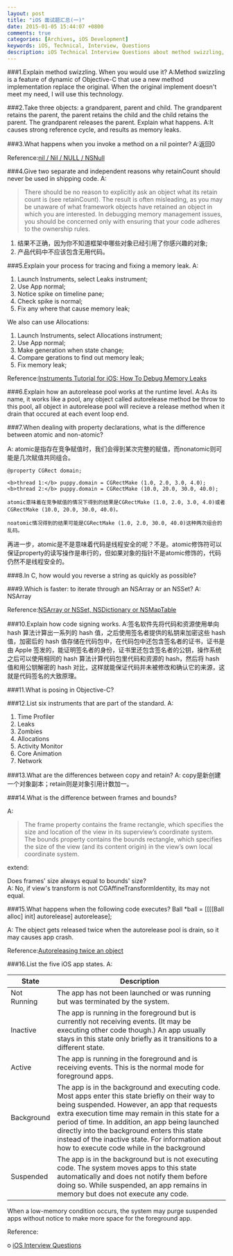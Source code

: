 ```yaml
---
layout: post
title: "iOS 面试题汇总(一)"
date: 2015-01-05 15:44:07 +0800
comments: true
categories: [Archives, iOS Development]
keywords: iOS, Technical, Interview, Questions
description: iOS Technical Interview Questions about method swizzling, memory management, thread safe and so on.
---
```


###1.Explain method swizzling. When you would use it?
A:Method swizzling is a feature of dynamic of Objective-C that use a new method implementation replace the original. When the original implement doesn't meet my need, I will use this technology.

###2.Take three objects: a grandparent, parent and child. The grandparent retains the parent, the parent retains the child and the child retains the parent. The grandparent releases the parent. Explain what happens.
A:It causes strong reference cycle, and results as memory leaks.

###3.What happens when you invoke a method on a nil pointer?
A:返回0

Reference:[nil / Nil / NULL / NSNull](http://nshipster.com/nil/)

###4.Give two separate and independent reasons why retainCount should never be used in shipping code.
A: 

>There should be no reason to explicitly ask an object what its retain count is (see retainCount). The result is often misleading, as you may be unaware of what framework objects have retained an object in which you are interested. In debugging memory management issues, you should be concerned only with ensuring that your code adheres to the ownership rules.

1. 结果不正确，因为你不知道框架中哪些对象已经引用了你感兴趣的对象;
2. 产品代码中不应该包含无用代码。


###5.Explain your process for tracing and fixing a memory leak.
A:

1. Launch Instruments, select Leaks instrument;
2. Use App normal;
3. Notice spike on timeline pane;
4. Check spike is normal;
5. Fix any where that cause memory leak;

We also can use Allocations:

1. Launch Instruments, select Allocations instrument;
2. Use App normal;
3. Make generation when state change;
4. Compare gerations to find out memory leak;
5. Fix memory leak;

Reference:[Instruments Tutorial for iOS: How To Debug Memory Leaks](http://www.raywenderlich.com/2696)



###6.Explain how an autorelease pool works at the runtime level.
A:As its name, it works like a pool, any object called autorelease method be throw to this pool, all object in autorelease pool will recieve a release method when it drain that occured at each event loop end.

###7.When dealing with property declarations, what is the difference between atomic and non-atomic?

A: atomic是指存在竞争赋值时，我们会得到某次完整的赋值，而nonatomic则可能是几次赋值共同组合。

```
@property CGRect domain;

<b>thread 1:</b> puppy.domain = CGRectMake (1.0, 2.0, 3.0, 4.0);
<b>thread 2:</b> puppy.domain = CGRectMake (10.0, 20.0, 30.0, 40.0);

atomic意味着在竞争赋值的情况下得到的结果是CGRectMake (1.0, 2.0, 3.0, 4.0)或者CGRectMake (10.0, 20.0, 30.0, 40.0)。

noatomic情况得到的结果可能是CGRectMake (1.0, 2.0, 30.0, 40.0)这种两次组合的乱码。

```
再进一步，atomic是不是意味着代码是线程安全的呢？不是。atomic修饰符可以保证property的读写操作是串行的，但如果对象的指针不是atomic修饰的，代码仍然不是线程安全的。

###8.In C, how would you reverse a string as quickly as possible?


###9.Which is faster: to iterate through an NSArray or an NSSet?
A: NSArray

Reference:[NSArray or NSSet, NSDictionary or NSMapTable](http://www.cocoawithlove.com/2008/08/nsarray-or-nsset-nsdictionary-or.html)


###10.Explain how code signing works.
A:签名软件先将代码和资源使用单向 hash 算法计算出一系列的 hash 值，之后使用签名者提供的私钥来加密这些 hash 值，加密后的 hash 值存储在代码包中，在代码包中还包含签名者的证书，证书是由 Apple 签发的，能证明签名者的身份，证书里还包含签名者的公钥，操作系统之后可以使用相同的 hash 算法计算代码包里代码和资源的 hash，然后将 hash 值和用公钥解密的 hash 对比，这样就能保证代码并未被修改和确认它的来源，这就是代码签名的大致原理。  


###11.What is posing in Objective-C?

###12.List six instruments that are part of the standard.
A:

1. Time Profiler
2. Leaks
3. Zombies
4. Allocations
5. Activity Monitor
6. Core Animation
7. Network


###13.What are the differences between copy and retain?
A: copy是新创建一个对象副本；retain则是对象引用计数加一。


###14.What is the difference between frames and bounds?

A:

>The frame property contains the frame rectangle, which specifies the size and location of the view in its superview’s coordinate system.
>The bounds property contains the bounds rectangle, which specifies the size of the view (and its content origin) in the view’s own local coordinate system.

extend:

Does frames' size always equal to bounds' size?  
A: No, if view's transform is not CGAffineTransformIdentity, its may not equal.

###15.What happens when the following code executes? Ball *ball = [[[[Ball alloc] init] autorelease] autorelease];

A: The object gets released twice when the autorelease pool is drain, so it may causes app crash.

Reference:[Autoreleasing twice an object](http://stackoverflow.com/questions/11291801/autoreleasing-twice-an-object)

###16.List the five iOS app states.
A:

| State | Description |
| ----- | ----------- |
| Not Running | The app has not been launched or was running but was terminated by the system. |
| Inactive | The app is running in the foreground but is currently not receiving events. (It may be executing other code though.) An app usually stays in this state only briefly as it transitions to a different state.
| Active | The app is running in the foreground and is receiving events. This is the normal mode for foreground apps.
| Background | The app is in the background and executing code. Most apps enter this state briefly on their way to being suspended. However, an app that requests extra execution time may remain in this state for a period of time. In addition, an app being launched directly into the background enters this state instead of the inactive state. For information about how to execute code while in the background
| Suspended | The app is in the background but is not executing code. The system moves apps to this state automatically and does not notify them before doing so. While suspended, an app remains in memory but does not execute any code.

When a low-memory condition occurs, the system may purge suspended apps without notice to make more space for the foreground app.

Reference:  

o [iOS Interview Questions](http://www.raywenderlich.com/53962/ios-interview-questions)

